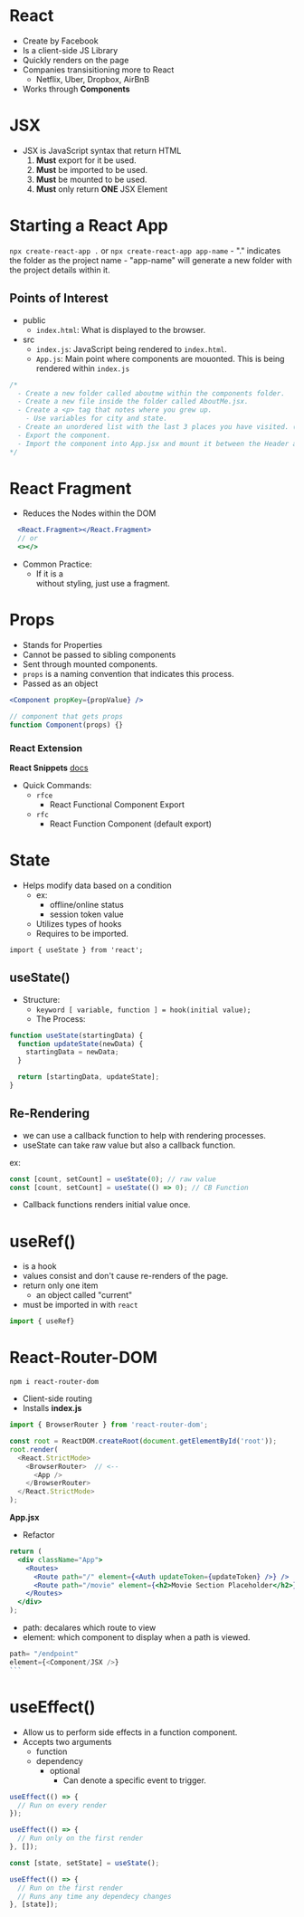 # React

- Create by Facebook
- Is a client-side JS Library
- Quickly renders on the page
- Companies transisitioning more to React
  - Netflix, Uber, Dropbox, AirBnB
- Works through **Components**

# JSX

- JSX is JavaScript syntax that return HTML
  1. **Must** export for it be used.
  2. **Must** be imported to be used.
  3. **Must** be mounted to be used.
  4. **Must** only return **ONE** JSX Element

# Starting a React App

`npx create-react-app .` or `npx create-react-app app-name` - "." indicates the folder as the project name - "app-name" will generate a new folder with the project details within it.

## Points of Interest

- public
  - `index.html`: What is displayed to the browser.
- src
  - `index.js`: JavaScript being rendered to `index.html`.
  - `App.js`: Main point where components are mouonted. This is being rendered within `index.js`

```js
/* 
  - Create a new folder called aboutme within the components folder.
  - Create a new file inside the folder called AboutMe.jsx.
  - Create a <p> tag that notes where you grew up. 
    - Use variables for city and state.
  - Create an unordered list with the last 3 places you have visited. (Target, Alaska, the Kitchen, etc.)
  - Export the component.
  - Import the component into App.jsx and mount it between the Header and Footer components.
*/
```

# React Fragment

- Reduces the Nodes within the DOM

```jsx
  <React.Fragment></React.Fragment>
  // or
  <></>
```

- Common Practice:
  - If it is a <div> without styling, just use a fragment.

# Props

- Stands for Properties
- Cannot be passed to sibling components
- Sent through mounted components.
- `props` is a naming convention that indicates this process.
- Passed as an object

```jsx
<Component propKey={propValue} />
```

```jsx
// component that gets props
function Component(props) {}
```

### React Extension

**React Snippets**
[docs](https://github.com/ults-io/vscode-react-javascript-snippets/blob/HEAD/docs/Snippets.md)

- Quick Commands:
  - `rfce`
    - React Functional Component Export
  - `rfc`
    - React Function Component (default export)

# State

- Helps modify data based on a condition
  - ex:
    - offline/online status
    - session token value
  - Utilizes types of hooks
  - Requires to be imported.

`import { useState } from 'react';`

## useState()

- Structure:
  - `keyword [ variable, function ] = hook(initial value);`
  - The Process:

```js
function useState(startingData) {
  function updateState(newData) {
    startingData = newData;
  }

  return [startingData, updateState];
}
```

## Re-Rendering

- we can use a callback function to help with rendering processes.
- useState can take raw value but also a callback function.

ex:

```jsx
const [count, setCount] = useState(0); // raw value
const [count, setCount] = useState(() => 0); // CB Function
```

- Callback functions renders initial value once.

# useRef()

- is a hook
- values consist and don't cause re-renders of the page.
- return only one item
  - an object called "current"
- must be imported in with `react`

```jsx
import { useRef}
```

# React-Router-DOM

`npm i react-router-dom`

- Client-side routing
- Installs
  **index.js**

```js
import { BrowserRouter } from 'react-router-dom';

const root = ReactDOM.createRoot(document.getElementById('root'));
root.render(
  <React.StrictMode>
    <BrowserRouter>  // <--
      <App />
    </BrowserRouter>
  </React.StrictMode>
);
```

**App.jsx**

- Refactor

```jsx
return (
  <div className="App">
    <Routes>
      <Route path="/" element={<Auth updateToken={updateToken} />} />
      <Route path="/movie" element={<h2>Movie Section Placeholder</h2>} />
    </Routes>
  </div>
);
```

- path: decalares which route to view
- element: which component to display when a path is viewed.

````js
path= "/endpoint"
element={<Component/JSX />}
```
````

# useEffect()

- Allow us to perform side effects in a function component.
- Accepts two arguments
  - function
  - dependency
    - optional
      - Can denote a specific event to trigger.

```js
useEffect(() => {
  // Run on every render
});

useEffect(() => {
  // Run only on the first render
}, []);

const [state, setState] = useState();

useEffect(() => {
  // Run on the first render
  // Runs any time any dependecy changes
}, [state]);
```
